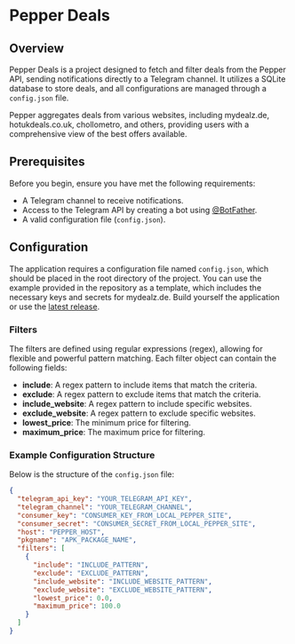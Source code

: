 # Pepper Deals

## Overview

Pepper Deals is a project designed to fetch and filter deals from the Pepper API, sending notifications directly to a Telegram channel. It utilizes a SQLite database to store deals, and all configurations are managed through a `config.json` file.

Pepper aggregates deals from various websites, including mydealz.de, hotukdeals.co.uk, chollometro, and others, providing users with a comprehensive view of the best offers available.

## Prerequisites

Before you begin, ensure you have met the following requirements:

- A Telegram channel to receive notifications.
- Access to the Telegram API by creating a bot using [@BotFather](https://t.me/botfather).
- A valid configuration file (`config.json`).

## Configuration

The application requires a configuration file named `config.json`, which should be placed in the root directory of the project. You can use the example provided in the repository as a template, which includes the necessary keys and secrets for mydealz.de. Build yourself the application or use the [latest release](https://github.com/brincowale/pepper-deals/releases).

### Filters

The filters are defined using regular expressions (regex), allowing for flexible and powerful pattern matching. Each filter object can contain the following fields:

- **include**: A regex pattern to include items that match the criteria.
- **exclude**: A regex pattern to exclude items that match the criteria.
- **include_website**: A regex pattern to include specific websites.
- **exclude_website**: A regex pattern to exclude specific websites.
- **lowest_price**: The minimum price for filtering.
- **maximum_price**: The maximum price for filtering.

### Example Configuration Structure

Below is the structure of the `config.json` file:

```json
{
  "telegram_api_key": "YOUR_TELEGRAM_API_KEY",
  "telegram_channel": "YOUR_TELEGRAM_CHANNEL",
  "consumer_key": "CONSUMER_KEY_FROM_LOCAL_PEPPER_SITE",
  "consumer_secret": "CONSUMER_SECRET_FROM_LOCAL_PEPPER_SITE",
  "host": "PEPPER_HOST",
  "pkgname": "APK_PACKAGE_NAME",
  "filters": [
    {
      "include": "INCLUDE_PATTERN",
      "exclude": "EXCLUDE_PATTERN",
      "include_website": "INCLUDE_WEBSITE_PATTERN",
      "exclude_website": "EXCLUDE_WEBSITE_PATTERN",
      "lowest_price": 0.0,
      "maximum_price": 100.0
    }
  ]
}
```
